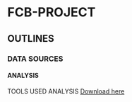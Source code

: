 # FCB-PROJECT
## OUTLINES
### DATA SOURCES
#### ANALYSIS
TOOLS USED 
ANALYSIS  [Download here](microsoft)
